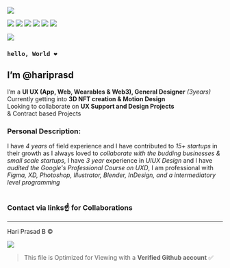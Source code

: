  ![](https://i.ibb.co/10dSgyL/image-8.png) <br>
 
[![](https://i.ibb.co/4SGzBnh/image-1.png)](https://www.facebook.com/hriprasd)
[![](https://i.ibb.co/bJgKQ6Q/image-2.png)](https://instagram.com/haripras.d)
[![](https://i.ibb.co/ByBZstv/image-3.png)](https://wa.me/c/919345160259)
[![](https://i.ibb.co/W5gb76p/image-4.png)](https://www.behance.net/hariprasd)
[![](https://i.ibb.co/D4zjv6H/image-5.png)](https://twitter.com/haripras_d)
[![](https://i.ibb.co/K002Xwc/image-7.png)](https://www.linkedin.com/in/hari-prasd/)
<br>

[![](https://i.ibb.co/CQsvwx8/Group-37.png)](https://drive.google.com/drive/folders/14ikSuvyYcKh3odfntSc-SAc77GHmYFGX?usp=sharing)
### `hello, World ❤️`<br>
## I’m **@hariprasd** <br>
 I’m a **UI UX (App, Web, Wearables & Web3), General Designer** *(3years)* <br>
 Currently getting into **3D NFT creation & Motion Design** <br>
 Looking to collaborate on **UX Support and Design Projects** <br>
 & Contract based Projects

### **Personal Description:** <br>

I have *4 years* of field experience and I have contributed to *15+ startups* in their growth as I always loved to *collaborate with the budding businesses & small scale startups*,
I have *3 year* experience in *UIUX Design* and I have *audited the Google's Professional Course on UXD*, I am professional with *Figma, XD, Photoshop, Illustrator, Blender, InDesign, and a intermediatory level programming* <br><br>
### **Contact via links☝️ for Collaborations**<br>

------
Hari Prasad B © <br>

[![](https://i.ibb.co/N6429RC/HP-digital-Sign-white-1.png)](#) <br>



>This file is Optimized for Viewing with a **Verified Github account** ✅
